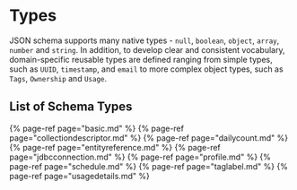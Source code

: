 # Types

JSON schema supports many native types - `null`, `boolean`, `object`, `array`, `number` and `string`. In addition, to develop clear and consistent vocabulary, domain-specific reusable types are defined ranging from simple types, such as `UUID`, `timestamp`, and `email` to more complex object types, such as `Tags`, `Ownership` and `Usage`.

## List of Schema Types
{% page-ref page="basic.md" %}
{% page-ref page="collectiondescriptor.md" %}
{% page-ref page="dailycount.md" %}
{% page-ref page="entityreference.md" %}
{% page-ref page="jdbcconnection.md" %}
{% page-ref page="profile.md" %}
{% page-ref page="schedule.md" %}
{% page-ref page="taglabel.md" %}
{% page-ref page="usagedetails.md" %}